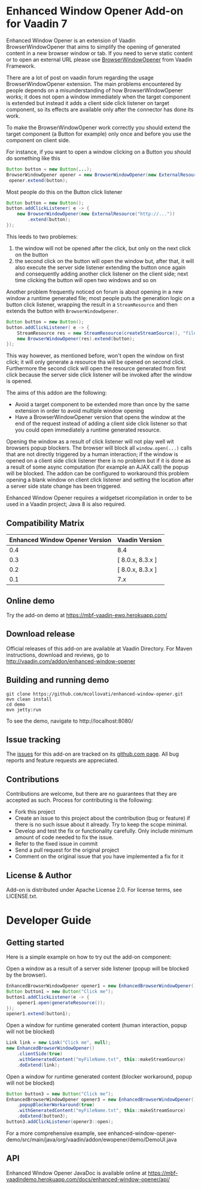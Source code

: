 # Enhanced Window Opener Add-on for Vaadin 7

Enhanced Window Opener is an extension of Vaadin BrowserWindowOpener that aims
to simplify the opening of generated content in a new browser window or tab.
If you need to serve static content or to open an external URL please
use [BrowserWindowOpener](https://vaadin.com/docs/-/part/framework/advanced/advanced-windows.html#advanced.windows.popup.popping) 
from Vaadin Framework.
 

There are a lot of post on vaadin forum regarding the usage BrowserWindowOpener extension.
The main problems encountered by people depends on a misunderstanding of how 
BrowserWindowOpener works; it does not open a window immediately when
the target component is extended but instead it adds a client side click listener
on target component, so its effects are available only after the connector has done its work.

To make the BrowserWindowOpener work correctly you should extend the target component 
(a Button for example) only once and before you use the component on client side.
 
 For instance, if you want to open a window clicking on a Button you should do something like this
 
```java
Button button = new Button(...);
BrowserWindowOpener opener = new BrowserWindowOpener(new ExternalResource("http://..."));
 opener.extend(button);
```

Most people do this on the Button click listener

```java
Button button = new Button();
button.addClickListener( e -> {
    new BrowserWindowOpener(new ExternalResource("http://..."))
        .extend(button);
});
```

This leeds to two problemes:

1. the window will not be opened after the click, but only on the next click on the button
1. the second click on the button will open the window but, after that, it will also
   execute the server side listener extending the button once again and consequently 
   adding another click listener on the client side; next time clicking the button will 
   open two windows and so on

Another problem frequently noticed on forum is about opening in a new window a runtime
generated file; most people puts the generation logic on a button click listener, wrapping the
result in a `StreamResource` and then extends the button with `BrowserWindowOpener`.

```java
Button button = new Button();
button.addClickListener( e -> {
    StreamResource res = new StreamResource(createStreamSource(), "file.pdf");
    new BrowserWindowOpener(res).extend(button);
});
```


This way however, as mentioned before, won't open the window on first click; it will only generate 
a resource tha will be opened on second click.
Furthermore the second click will open the resource generated from first click because the 
server side click listener will be invoked after the window is opened. 

The aims of this addon are the following:
 
 * Avoid a target component to be extended more than once by the same extension in 
   order to avoid multiple window opening
 * Have a BrowserWindowOpener version that opens the window at the end of the request
   instead of adding a client side click listener so that you could open immediately a
   runtime generated resource.
   
Opening the window as a result of click listener will not play well wit browsers popup blockers.
The browser will block all `window.open(...)` calls that are not directly triggered by a human interaction; 
if the window is opened on a client side click listener there is no problem but if it is done as a result of 
some async computation (for example an AJAX call) the popup will be blocked.
The addon can be configured to workaround this problem opening a blank window on client click listener
and setting the location after a server side state change has been triggered.

Enhanced Window Opener requires a widgetset ricompilation in order to be used in a Vaadin project; Java 8 is also required.

## Compatibility Matrix

| Enhanced Window Opener Version | Vaadin Version |
| ------------------------------ | -------------- |
| 0.4| 8.4 |
| 0.3| [ 8.0.x, 8.3.x ] |
| 0.2| [ 8.0.x, 8.3.x ] |
| 0.1| 7.x |


## Online demo

Try the add-on demo at https://mbf-vaadin-ewo.herokuapp.com/

## Download release

Official releases of this add-on are available at Vaadin Directory. For Maven instructions, download and reviews, 
go to http://vaadin.com/addon/enhanced-window-opener

## Building and running demo

```
git clone https://github.com/mcollovati/enhanced-window-opener.git
mvn clean install
cd demo
mvn jetty:run
```

To see the demo, navigate to http://localhost:8080/
 

## Issue tracking

The [issues](https://github.com/mcollovati/enhanced-window-opener/issues) for this add-on are tracked on its 
[github.com page](https://github.com/mcollovati/enhanced-window-opener).
All bug reports and feature requests are appreciated. 

## Contributions

Contributions are welcome, but there are no guarantees that they are accepted as such. Process for contributing is the following:
- Fork this project
- Create an issue to this project about the contribution (bug or feature) if there is no such issue about it already. Try to keep the scope minimal.
- Develop and test the fix or functionality carefully. Only include minimum amount of code needed to fix the issue.
- Refer to the fixed issue in commit
- Send a pull request for the original project
- Comment on the original issue that you have implemented a fix for it

## License & Author

Add-on is distributed under Apache License 2.0. For license terms, see LICENSE.txt.

# Developer Guide

## Getting started

Here is a simple example on how to try out the add-on component:

Open a window as a result of a server side listener (popup will be blocked by the browser).

```java
EnhancedBrowserWindowOpener opener1 = new EnhancedBrowserWindowOpener();
Button button1 = new Button("Click me");
button1.addClickListener(e -> {
    opener1.open(generateResource());
});
opener1.extend(button1);
```

Open a window for runtime generated content (human interaction, popup will not be blocked)

```java
Link link = new Link("Click me", null);
new EnhancedBrowserWindowOpener()
    .clientSide(true)
    .withGeneratedContent("myFileName.txt", this::makeStreamSource)
    .doExtend(link);
```

Open a window for runtime generated content (blocker workaround, popup will not be blocked)

```java
Button button3 = new Button("Click me");
EnhancedBrowserWindowOpener opener3 = new EnhancedBrowserWindowOpener()
    .popupBlockerWorkaround(true)
    .withGeneratedContent("myFileName.txt", this::makeStreamSource)
    .doExtend(button3);
button3.addClickListener(opener3::open);
```

For a more comprehensive example, see enhanced-window-opener-demo/src/main/java/org/vaadin/addon/ewopener/demo/DemoUI.java

## API

Enhanced Window Opener JavaDoc is available online at https://mbf-vaadindemo.herokuapp.com/docs/enhanced-window-opener/api/

